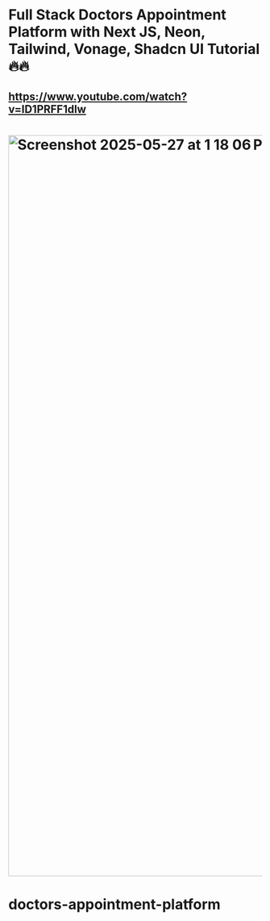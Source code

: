 # Full Stack Doctors Appointment Platform with Next JS, Neon, Tailwind, Vonage, Shadcn UI Tutorial 🔥🔥

## https://www.youtube.com/watch?v=ID1PRFF1dlw

# <img width="1470" alt="Screenshot 2025-05-27 at 1 18 06 PM" src="https://github.com/user-attachments/assets/a0d3d443-f5e1-433a-85a7-a76a3866858d" />

# doctors-appointment-platform
